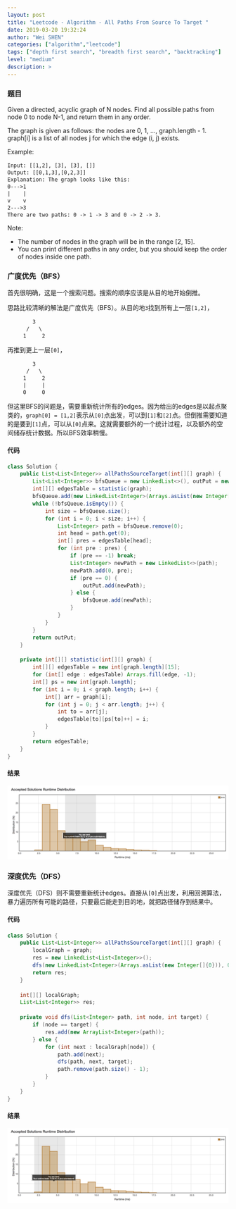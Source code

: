 ```yaml
---
layout: post
title: "Leetcode - Algorithm - All Paths From Source To Target "
date: 2019-03-20 19:32:24
author: "Wei SHEN"
categories: ["algorithm","leetcode"]
tags: ["depth first search", "breadth first search", "backtracking"]
level: "medium"
description: >
---
```


### 题目
Given a directed, acyclic graph of N nodes.  Find all possible paths from node 0 to node N-1, and return them in any order.

The graph is given as follows:  the nodes are 0, 1, ..., graph.length - 1.  graph[i] is a list of all nodes j for which the edge (i, j) exists.

Example:
```
Input: [[1,2], [3], [3], []]
Output: [[0,1,3],[0,2,3]]
Explanation: The graph looks like this:
0--->1
|    |
v    v
2--->3
There are two paths: 0 -> 1 -> 3 and 0 -> 2 -> 3.
```

Note:
* The number of nodes in the graph will be in the range [2, 15].
* You can print different paths in any order, but you should keep the order of nodes inside one path.

### 广度优先（BFS）
首先很明确，这是一个搜索问题。搜索的顺序应该是从目的地开始倒推。

思路比较清晰的解法是广度优先（BFS）。从目的地`3`找到所有上一层`[1,2]`，
```
        3
      /   \
     1     2
```

再推到更上一层`[0]`，
```
        3
      /   \
     1     2
     |     |
     0     0
```

但这里BFS的问题是，需要重新统计所有的edges。因为给出的edges是以起点聚类的，`graph[0] = [1,2]`表示从`[0]`点出发，可以到`[1]`和`[2]`点。但倒推需要知道的是要到`[1]`点，可以从`[0]`点来。这就需要额外的一个统计过程，以及额外的空间储存统计数据。所以BFS效率稍慢。

#### 代码
```java
class Solution {
    public List<List<Integer>> allPathsSourceTarget(int[][] graph) {
        List<List<Integer>> bfsQueue = new LinkedList<>(), outPut = new LinkedList<>();
        int[][] edgesTable = statistic(graph);
        bfsQueue.add(new LinkedList<Integer>(Arrays.asList(new Integer[]{graph.length - 1})));
        while (!bfsQueue.isEmpty()) {
            int size = bfsQueue.size();
            for (int i = 0; i < size; i++) {
                List<Integer> path = bfsQueue.remove(0);
                int head = path.get(0);
                int[] pres = edgesTable[head];
                for (int pre : pres) {
                    if (pre == -1) break;
                    List<Integer> newPath = new LinkedList<>(path);
                    newPath.add(0, pre);
                    if (pre == 0) {
                        outPut.add(newPath);
                    } else {
                        bfsQueue.add(newPath);
                    }
                }
            }
        }
        return outPut;
    }

    private int[][] statistic(int[][] graph) {
        int[][] edgesTable = new int[graph.length][15];
        for (int[] edge : edgesTable) Arrays.fill(edge, -1);
        int[] ps = new int[graph.length];
        for (int i = 0; i < graph.length; i++) {
            int[] arr = graph[i];
            for (int j = 0; j < arr.length; j++) {
                int to = arr[j];
                edgesTable[to][ps[to]++] = i;
            }
        }
        return edgesTable;
    }
}
```

#### 结果
![all-paths-from-source-to-target-1](/images/leetcode/all-paths-from-source-to-target-1.png)


### 深度优先（DFS）
深度优先（DFS）则不需要重新统计edges。直接从`[0]`点出发，利用回溯算法，暴力遍历所有可能的路径，只要最后能走到目的地，就把路径储存到结果中。

#### 代码
```java
class Solution {
    public List<List<Integer>> allPathsSourceTarget(int[][] graph) {
        localGraph = graph;
        res = new LinkedList<List<Integer>>();
        dfs(new LinkedList<Integer>(Arrays.asList(new Integer[]{0})), 0, graph.length - 1);
        return res;
    }

    int[][] localGraph;
    List<List<Integer>> res;

    private void dfs(List<Integer> path, int node, int target) {
        if (node == target) {
            res.add(new ArrayList<Integer>(path));
        } else {
            for (int next : localGraph[node]) {
                path.add(next);
                dfs(path, next, target);
                path.remove(path.size() - 1);
            }
        }
    }
}
```

#### 结果
![all-paths-from-source-to-target-2](/images/leetcode/all-paths-from-source-to-target-2.png)
